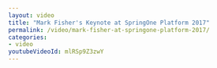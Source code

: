 ```yaml
---
layout: video
title: "Mark Fisher's Keynote at SpringOne Platform 2017"
permalink: /video/mark-fisher-at-springone-platform-2017/
categories:
- video
youtubeVideoId: mlRSp9Z3zwY
---
```

